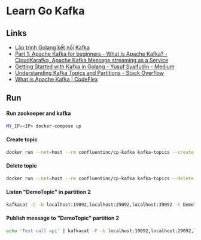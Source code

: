 # Learn Go Kafka

## Links
- [Lập trình Golang kết nối Kafka](https://techmaster.vn/posts/34654/lap-trinh-golang-ket-noi-kafka)
- [Part 1: Apache Kafka for beginners - What is Apache Kafka? - CloudKarafka, Apache Kafka Message streaming as a Service](https://www.cloudkarafka.com/blog/2016-11-30-part1-kafka-for-beginners-what-is-apache-kafka.html)
- [Getting Started with Kafka in Golang - Yusuf Syaifudin - Medium](https://medium.com/@yusufs/getting-started-with-kafka-in-golang-14ccab5fa26)
- [Understanding Kafka Topics and Partitions - Stack Overflow](https://stackoverflow.com/questions/38024514/understanding-kafka-topics-and-partitions)
- [What is Apache Kafka \| CodeFlex](http://codeflex.co/what-is-apache-kafka/)

## Run
#### Run zookeeper and kafka
```sh
MY_IP=<IP> docker-compose up 
```

#### Create topic
```sh
docker run --net=host --rm confluentinc/cp-kafka kafka-topics --create --topic DemoTopic --partitions 3 --replication-factor 2 --if-not-exists --zookeeper localhost:32181
```

#### Delete topic
```sh
docker run --net=host --rm confluentinc/cp-kafka kafka-topics --delete --topic DemoTopic --zookeeper localhost:32181
```

#### Listen "DemoTopic" in partition 2
```sh
kafkacat -C -b localhost:19092,localhost:29092,localhost:39092 -t DemoTopic -p 2
```

#### Publish message to "DemoTopic" partition 2
```sh
echo 'Test call api' | kafkacat -P -b localhost:19092,localhost:29092,localhost:39092 -t DemoTopic -p 2
```
